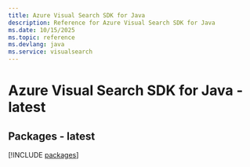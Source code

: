 ```yaml
---
title: Azure Visual Search SDK for Java
description: Reference for Azure Visual Search SDK for Java
ms.date: 10/15/2025
ms.topic: reference
ms.devlang: java
ms.service: visualsearch
---
```

# Azure Visual Search SDK for Java - latest
## Packages - latest
[!INCLUDE [packages](visual-search-index.md)]